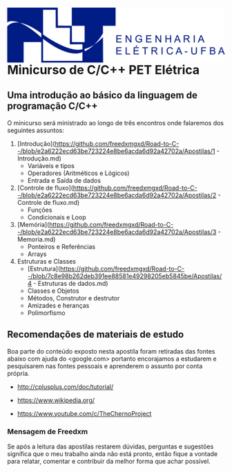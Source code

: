 <img src="img/Logo do PET Oficial horizontal.png"
     alt="PET ELÉTRICA UFBA"
     style="float: left; margin-right: 10px;" />

# Minicurso de C/C++ PET Elétrica

## Uma introdução ao básico da linguagem de programação C/C++

O minicurso será ministrado ao longo de três encontros onde falaremos dos seguintes assuntos:

1. [Introdução](https://github.com/freedxmgxd/Road-to-C--/blob/e2a6222ecd63be723224e8be6acda6d92a42702a/Apostilas/1 - Introdução.md)
    * Variáveis e tipos
    * Operadores (Aritméticos e Lógicos)
    * Entrada e Saída de dados
1. [Controle de fluxo](https://github.com/freedxmgxd/Road-to-C--/blob/e2a6222ecd63be723224e8be6acda6d92a42702a/Apostilas/2 - Controle de fluxo.md)
    * Funções
    * Condicionais e Loop
1. [Memória](https://github.com/freedxmgxd/Road-to-C--/blob/e2a6222ecd63be723224e8be6acda6d92a42702a/Apostilas/3 - Memoria.md)
    * Ponteiros e Referências
    * Arrays
    <!-- * Alocação Dinâmica -->
1. Estruturas e Classes
    * [Estrutura](https://github.com/freedxmgxd/Road-to-C--/blob/7c8e98b262deb391ee88581e49298205eb5845be/Apostilas/4 - Estruturas de dados.md)
    * Classes e Objetos
    * Métodos, Construtor e destrutor
    * Amizades e heranças
    * Polimorfismo

<!-- 1. Estrutura de dados
    * Listas, pilhas e filas
    * Ordenação
    * Buscas -->

## Recomendações de materiais de estudo

Boa parte do conteúdo exposto nesta apostila foram retiradas das fontes abaixo com ajuda do <google.com> portanto encorajamos a estudarem e pesquisarem nas fontes pessoais e aprenderem o assunto por conta própria.

* <http://cplusplus.com/doc/tutorial/>

* <https://www.wikipedia.org/>

* <https://www.youtube.com/c/TheChernoProject>

### Mensagem de Freedxm

Se após a leitura das apostilas restarem dúvidas, perguntas e sugestões significa que o meu trabalho ainda não está pronto, então fique a vontade para relatar, comentar e contribuir da melhor forma que achar possível.
